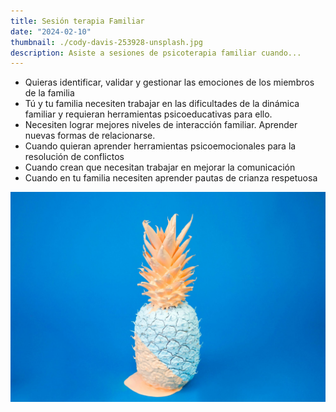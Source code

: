 ```yaml
---
title: Sesión terapia Familiar
date: "2024-02-10"
thumbnail: ./cody-davis-253928-unsplash.jpg
description: Asiste a sesiones de psicoterapia familiar cuando...
---
```


- Quieras identificar, validar y gestionar las emociones de los miembros de la familia
- Tú y tu familia necesiten trabajar en las dificultades de la dinámica familiar y requieran herramientas psicoeducativas para ello.
- Necesiten lograr mejores niveles de interacción familiar. Aprender nuevas formas de relacionarse.
- Cuando quieran aprender herramientas psicoemocionales para la resolución de conflictos
- Cuando crean que necesitan trabajar en mejorar la comunicación
- Cuando en tu familia necesiten aprender pautas de crianza respetuosa

![It's all blue](./cody-davis-253925-unsplash.jpg)
